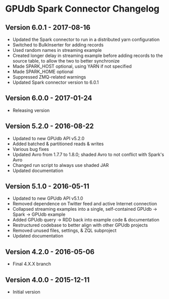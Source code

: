GPUdb Spark Connector Changelog
===============================

Version 6.0.1 - 2017-08-16
--------------------------

- Updated the Spark connector to run in a distributed yarn configuration
- Switched to BulkInserter for adding records
- Used random names in streaming example
- Created longer delay in streaming example before adding records to the source table, to allow the two to better synchronize
- Made SPARK_HOST optional, using YARN if not specified
- Made SPARK_HOME optional
- Suppressed ZMQ-related warnings
- Updated Spark connector version to 6.0.1


Version 6.0.0 - 2017-01-24
--------------------------

-   Releasing version


Version 5.2.0 - 2016-08-22
--------------------------

-   Updated to new GPUdb API v5.2.0
-   Added batched & partitioned reads & writes
-   Various bug fixes
-   Updated Avro from 1.7.7 to 1.8.0; shaded Avro to not conflict with Spark's Avro
-   Changed run script to always use shaded JAR
-   Updated documentation


Version 5.1.0 - 2016-05-11
--------------------------

-   Updated to new GPUdb API v5.1.0
-   Removed dependence on Twitter feed and active Internet connection
-   Collapsed streaming examples into a single, self-contained GPUdb -> Spark -> GPUdb example
-   Added GPUdb query -> RDD back into example code & documentation
-   Restructured codebase to better align with other GPUdb projects
-   Removed unused files, settings, & ZQL subproject
-   Updated documentation


Version 4.2.0 - 2016-05-06
--------------------------

-   Final 4.X.X branch


Version 4.0.0 - 2015-12-11
--------------------------

-   Initial version
